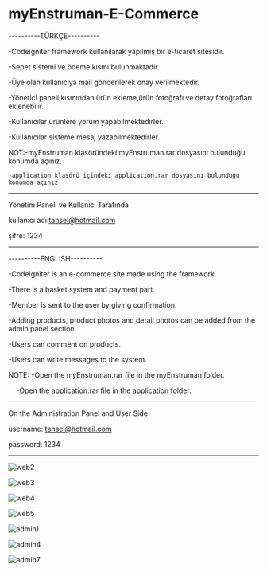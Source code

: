 # myEnstruman-E-Commerce

----------TÜRKÇE----------

-Codeigniter framework kullanılarak yapılmış bir e-ticaret sitesidir.

-Sepet sistemi ve ödeme kısmı bulunmaktadır.

-Üye olan kullanıcıya mail gönderilerek onay verilmektedir.

-Yönetici paneli kısmından ürün ekleme,ürün fotoğrafı ve detay fotoğrafları eklenebilir.

-Kullanıcılar ürünlere yorum yapabilmektedirler.

-Kullanıcılar sisteme mesaj yazabilmektedirler.

NOT:-myEnstruman klasöründeki myEnstruman.rar dosyasını bulunduğu konumda açınız.

    -application klasörü içindeki application.rar dosyasını bulunduğu konumda açınız.


------------------------------------------------------------------------------------------------------------------------------------------
Yönetim Paneli ve Kullanıcı Tarafında 

kullanıcı adı:tansel@hotmail.com

şifre: 1234

------------------------------------------------------------------------------------------------------------------------------------------

----------ENGLISH----------

-Codeigniter is an e-commerce site made using the framework.

-There is a basket system and payment part.

-Member is sent to the user by giving confirmation.

-Adding products, product photos and detail photos can be added from the admin panel section.

-Users can comment on products.

-Users can write messages to the system.

NOTE: -Open the myEnstruman.rar file in the myEnstruman folder.

      -Open the application.rar file in the application folder.

----------------------------------------------------------------------------------------------------------------------------------------
On the Administration Panel and User Side

username: tansel@hotmail.com

password: 1234

-------------------------------------------------- -------------------------------------------------------------------------------------


![web2](https://user-images.githubusercontent.com/51531588/59279256-4b592200-8c6c-11e9-9445-0d717b73a9fd.png)

![web3](https://user-images.githubusercontent.com/51531588/59279289-590ea780-8c6c-11e9-8467-baa6c22682cc.png)

![web4](https://user-images.githubusercontent.com/51531588/59279317-67f55a00-8c6c-11e9-82af-4a3cdd28c45d.png)

![web5](https://user-images.githubusercontent.com/51531588/59279352-73488580-8c6c-11e9-88e2-a34450f87393.png)

![admin1](https://user-images.githubusercontent.com/51531588/59279389-7fccde00-8c6c-11e9-8c65-dd450a3a6f9d.png)

![admin4](https://user-images.githubusercontent.com/51531588/59279419-91ae8100-8c6c-11e9-8290-a0b70eaad0d7.png)

![admin7](https://user-images.githubusercontent.com/51531588/59279459-a0953380-8c6c-11e9-9141-9721484cd492.png)






